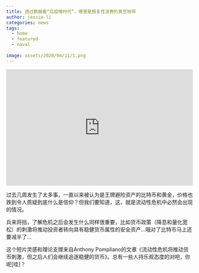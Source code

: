 ```yaml
---
title: 透过数据看“后疫情时代”，哪里是报复性消费的真空地带
author: jessie-li
categories: news
tags:
  - home
  - featured
  - naval
 
image: assets/2020/04/11/1.png
---
```


<iframe width="100%" height="315" src="https://www.youtube.com/embed/j6z5g83Bhf4" frameborder="0" allow="accelerometer; autoplay; encrypted-media; gyroscope; picture-in-picture" allowfullscreen></iframe>


过去几周发生了太多事，一直以来被认为是王牌避险资产的比特币和黄金，价格也跌到令人质疑到底什么是信仰？但我们要知道，这，就是流动性危机中必然会出现的情况。

兵来将挡，了解危机之后会发生什么同样很重要，比如货币政策（降息和量化宽松）的刺激将推动投资者转向具有稳健货币属性的安全资产...哦对了比特币马上还要减半了...

这个短片灵感和理论支撑来自Anthony Pompliano的文章《流动性危机将推动货币刺激，但之后人们会继续追逐稳健的货币》。总有一些人持乐观态度的对吧，你呢[哇]？